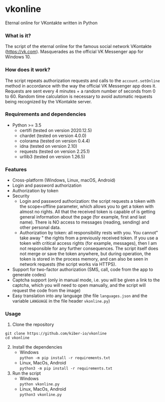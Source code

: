 # vkonline
Eternal online for VKontakte written in Python

### What is it?
The script of the eternal online for the famous social network VKontakte (https://vk.com).
Masquerades as the official VK Messenger app for Windows 10.

### How does it work?
The script repeats authorization requests and calls to the `account.setOnline` method in accordance with the way the official VK Messenger app does it.
Requests are sent every 4 minutes + a random number of seconds from 0 to 60. Random time calculation is necessary to avoid automatic requests being recognized by the VKontakte server.

### Requirements and dependencies
- Python >= 3.5
    - certifi (tested on version 2020.12.5)
    - chardet (tested on version 4.0.0)
    - colorama (tested on version 0.4.4)
    - idna (tested on version 2.10)
    - requests (tested on version 2.25.1)
    - urllib3 (tested on version 1.26.5)

### Features
- Cross-platform (Windows, Linux, macOS, Android)
- Login and password authorization
- Authorization by token
- Security
    - Login and password authorization: the script requests a token with the scope=offline parameter, which allows you to get a token with almost no rights. All that the received token is capable of is getting general information about the page (for example, first and last name). There is NO access to messages (reading, sending) and other personal data.
    - Authorization by token: all responsibility rests with you. You cannot" take away " the rights from a previously received token. If you use a token with critical access rights (for example, messages), then I am not responsible for any further consequences. The script itself does not merge or save the token anywhere, but during operation, the token is stored in the process memory, and can also be seen in network requests (the script works via HTTPS).
- Support for two-factor authorization (SMS, call, code from the app to generate codes)
- Captcha support (only in manual mode, i.e. you will be given a link to the captcha, which you will need to open manually, and the script will request the code from the image)
- Easy translation into any language (the file `languages.json` and the variable `LANGUAGE` in the file header `vkonline.py`)

### Usage
1. Clone the repository
```
git clone https://github.com/kiber-io/vkonline
cd vkonline
```
2. Install the dependencies
    - Windows  
    `python -m pip install -r requirements.txt`
    - Linux, MacOs, Android  
    `python3 -m pip install -r requirements.txt`
3. Run the script
    - Windows  
    `python vkonline.py`
    - Linux, MacOs, Android  
    `python3 vkonline.py`